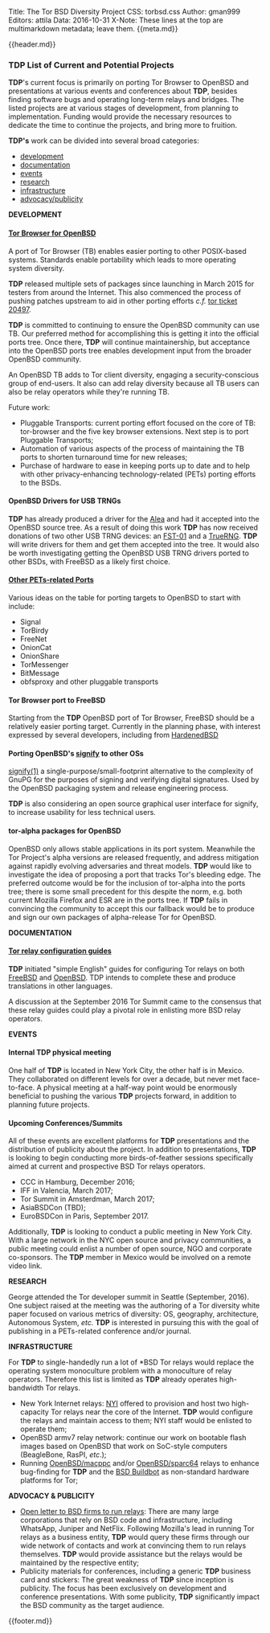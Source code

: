 Title: The Tor BSD Diversity Project
CSS: torbsd.css
Author: gman999
Editors: attila
Data: 2016-10-31
X-Note: These lines at the top are multimarkdown metadata; leave them.
{{meta.md}}

{{header.md}}

### TDP List of Current and Potential Projects ###

__TDP__'s current focus is primarily on porting Tor Browser to OpenBSD and presentations at various events and conferences about __TDP__, besides finding software bugs and operating long-term relays and bridges. The listed projects are at various stages of development, from planning to implementation. Funding would provide the necessary resources to dedicate the time to continue the projects, and bring more to fruition.

__TDP's__ work can be divided into several broad categories:

* [development](#development)
* [documentation](#documentation)
* [events](#events)
* [research](#research)
* [infrastructure](#infrastructure)
* [advocacy/publicity](#advocacy)

<a id="development">__DEVELOPMENT__</a>

#### [Tor Browser for OpenBSD](https://github.com/torbsd/openbsd-ports/) ####

A port of Tor Browser (TB) enables easier porting to other
POSIX-based systems. Standards enable portability which leads to more operating system diversity.

__TDP__ released multiple sets of packages since launching in March 2015 for
testers from around the Internet. This also commenced the process of pushing patches upstream to aid in other porting efforts _c.f._
[tor ticket 20497](https://trac.torproject.org/projects/tor/ticket/20497).

__TDP__ is committed to continuing to ensure the OpenBSD community can use
TB. Our preferred method for accomplishing this is getting it into the
official ports tree. Once there, __TDP__ will continue maintainership, but
acceptance into the OpenBSD ports tree enables development input from the broader OpenBSD community.

An OpenBSD TB adds to Tor client diversity, engaging a
security-conscious group of end-users. It also can add relay diversity
because all TB users can also be relay operators while they're
running TB.

Future work:

* Pluggable Transports: current porting effort focused on the core of TB: tor-browser and the five key browser extensions. Next step is to port Pluggable Transports;
* Automation of various aspects of the process of maintaining the TB ports to shorten turnaround time for new releases;
* Purchase of hardware to ease in keeping ports up to date and to help with other privacy-enhancing technology-related (PETs) porting efforts to the BSDs.

#### OpenBSD Drivers for USB TRNGs ####

__TDP__ has already produced a driver for the [Alea](https://www.araneus.fi/products/alea2/en/) and had it accepted into the OpenBSD source tree. As a result of doing this work __TDP__ has now received donations of two other USB TRNG devices: an [FST-01](wiki.seeedstudio.com/wiki/FST-01) and a [TrueRNG](http://ubld.it/products/truerng-hardware-random-number-generator/). __TDP__ will write drivers for them and get them accepted into the tree. It would also be worth investigating getting the OpenBSD USB TRNG drivers ported to other BSDs, with FreeBSD as a likely first choice.

#### [Other PETs-related Ports](porting-pets.html) ####

Various ideas on the table for porting targets to OpenBSD to start
with include:

* Signal
* TorBirdy
* FreeNet
* OnionCat
* OnionShare
* TorMessenger
* BitMessage
* obfsproxy and other pluggable transports

#### Tor Browser port to FreeBSD ####

Starting from the __TDP__ OpenBSD port of Tor Browser, FreeBSD should be a relatively easier porting target. Currently in the planning phase, with interest expressed by several developers, including from [HardenedBSD](https://wwww.hardenedbsd.org/)

#### Porting OpenBSD's [signify](http://man.openbsd.org/signify) to other OSs ####

[signify(1)](http://man.openbsd.org/signify) a single-purpose/small-footprint alternative to the complexity of GnuPG for the purposes of signing and verifying digital signatures. Used by the OpenBSD packaging system and release engineering process.

__TDP__ is also considering an open source graphical user interface for signify, to increase usability for less technical users.

#### tor-alpha packages for OpenBSD ####

OpenBSD only allows stable applications in its port system. Meanwhile the Tor Project's alpha versions are released frequently, and address mitigation against rapidly evolving adversaries and threat models. __TDP__ would like to investigate the idea of proposing a port that tracks Tor's bleeding edge. The preferred outcome would be for the inclusion of tor-alpha into the ports tree; there is some small precedent for this despite the norm, e.g. both current Mozilla Firefox and ESR are in the ports tree. If __TDP__ fails in convincing the community to accept this our fallback would be to produce and sign our own packages of alpha-release Tor for OpenBSD.

<a id="documentation">__DOCUMENTATION__</a>

#### [Tor relay configuration guides](relay-guides.html) ####

__TDP__ initiated "simple English" guides for configuring Tor relays on
both [FreeBSD](fbsd-relays.html) and [OpenBSD](obsd-relays.html). TDP
intends to complete these and produce translations in other languages.

A discussion at the September 2016 Tor Summit came to the consensus that these relay guides could play a pivotal role in enlisting more BSD relay operators.

<a id="events">__EVENTS__</a>

#### Internal TDP physical meeting ####

One half of __TDP__ is located in New York City, the other half is in Mexico. They collaborated on different levels for over a decade, but never met face-to-face. A physical meeting at a half-way point would be enormously beneficial to pushing the various __TDP__ projects forward, in addition to planning future projects.

#### Upcoming Conferences/Summits ####

All of these events are excellent platforms for __TDP__ presentations and the distribution of publicity about the project. In addition to presentations, __TDP__ is looking to begin conducting more birds-of-feather sessions specifically aimed at current and prospective BSD Tor relays operators.

* CCC in Hamburg, December 2016;
* IFF in Valencia, March 2017;
* Tor Summit in Amsterdman, March 2017;
* AsiaBSDCon (TBD);
* EuroBSDCon in Paris, September 2017.

Additionally, __TDP__ is looking to conduct a public meeting in New York City. With a large network in the NYC open source and privacy communities, a public meeting could enlist a number of open source, NGO and corporate co-sponsors. The __TDP__ member in Mexico would be involved on a remote video link.


<a id="research">__RESEARCH__</a>

George attended the Tor developer summit in Seattle (September, 2016).
One subject raised at the meeting was the authoring of a Tor diversity
white paper focused on various metrics of diversity: OS, geography,
architecture, Autonomous System, _etc._ __TDP__ is interested in pursuing
this with the goal of publishing in a PETs-related conference and/or
journal.

<a id="infrastructure">__INFRASTRUCTURE__</a>

For __TDP__ to single-handedly run a lot of *BSD Tor relays would replace the operating system monoculture problem with a monoculture of relay operators. Therefore this list is limited as __TDP__ already operates high-bandwidth Tor relays.

* New York Internet relays: [NYI](https://nyi.net/) offered to provision and host two high-capacity Tor relays near the core of the Internet. __TDP__ would configure the relays and maintain access to them; NYI staff would be enlisted to operate them;
* OpenBSD armv7 relay network: continue our work on bootable flash images based on OpenBSD that work on SoC-style computers (BeagleBone, RasPI, _etc_.);
* Running [OpenBSD/macppc](https://www.openbsd.org/macppc.html) and/or [OpenBSD/sparc64](https://www.openbsd.org/sparc64.html) relays to enhance bug-finding for __TDP__ and the [BSD Buildbot](https://buildbot.pixelminers.net/) as non-standard hardware platforms for Tor;

<a id="advocacy">__ADVOCACY & PUBLICITY__</a>

* [Open letter to BSD firms to run relays](https://torbsd.github.io/corp-relays.html): There are many large corporations that rely on BSD code and infrastructure, including WhatsApp, Juniper and NetFlix. Following Mozilla's lead in running Tor relays as a business entity, __TDP__ would query these firms through our wide network of contacts and work at convincing them to run relays themselves. __TDP__ would provide assistance but the relays would be maintained by the respective entity;
* Publicity materials for conferences, including a generic __TDP__ business card and stickers: The great weakness of __TDP__ since inception is publicity. The focus has been exclusively on development and conference presentations. With some publicity, __TDP__ significantly impact the BSD community as the target audience.

{{footer.md}}
